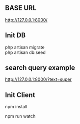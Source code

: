 ## BASE URL

http://127.0.0.1:8000/


## Init DB

php artisan migrate <br>
php artisan db:seed



## search query example

http://127.0.0.1:8000/?text=super

## Init Client

npm install

npm run watch

